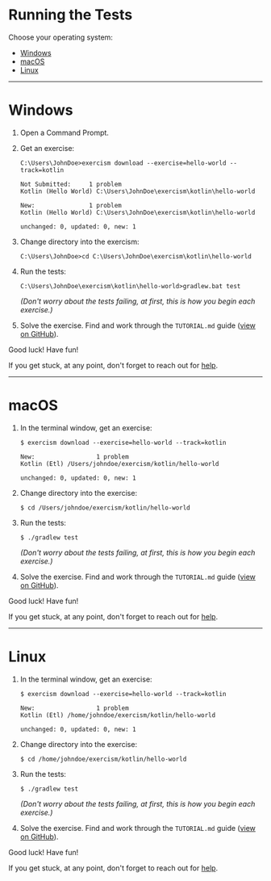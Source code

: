 # Running the Tests

Choose your operating system:

* [Windows](#windows)
* [macOS](#macos)
* [Linux](#linux)

----

# Windows

1. Open a Command Prompt.
2. Get an exercise:

    ```batchfile
    C:\Users\JohnDoe>exercism download --exercise=hello-world --track=kotlin

    Not Submitted:     1 problem
    Kotlin (Hello World) C:\Users\JohnDoe\exercism\kotlin\hello-world

    New:               1 problem
    Kotlin (Hello World) C:\Users\JohnDoe\exercism\kotlin\hello-world

    unchanged: 0, updated: 0, new: 1
    ```

3. Change directory into the exercism:

    ```batchfile
    C:\Users\JohnDoe>cd C:\Users\JohnDoe\exercism\kotlin\hello-world
    ```

4. Run the tests:

    ```batchfile
    C:\Users\JohnDoe\exercism\kotlin\hello-world>gradlew.bat test
    ```
   *(Don't worry about the tests failing, at first, this is how you begin each exercise.)*

5. Solve the exercise.  Find and work through the `TUTORIAL.md` guide ([view on GitHub](https://github.com/exercism/kotlin/blob/main/exercises/practice/hello-world/TUTORIAL.md)).


Good luck!  Have fun!

If you get stuck, at any point, don't forget to reach out for [help](https://exercism.org/docs/using/contact).

----

# macOS

1. In the terminal window, get an exercise:

    ```
    $ exercism download --exercise=hello-world --track=kotlin

    New:                 1 problem
    Kotlin (Etl) /Users/johndoe/exercism/kotlin/hello-world

    unchanged: 0, updated: 0, new: 1
    ```

2. Change directory into the exercise:

    ```
    $ cd /Users/johndoe/exercism/kotlin/hello-world
    ```

3. Run the tests:

    ```
    $ ./gradlew test
    ```
   *(Don't worry about the tests failing, at first, this is how you begin each exercise.)*

4. Solve the exercise.  Find and work through the `TUTORIAL.md` guide ([view on GitHub](https://github.com/exercism/kotlin/blob/main/exercises/practice/hello-world/TUTORIAL.md)).

Good luck!  Have fun!

If you get stuck, at any point, don't forget to reach out for [help](https://exercism.org/docs/using/contact).

----

# Linux

1. In the terminal window, get an exercise:

    ```
    $ exercism download --exercise=hello-world --track=kotlin

    New:                 1 problem
    Kotlin (Etl) /home/johndoe/exercism/kotlin/hello-world

    unchanged: 0, updated: 0, new: 1
    ```

2. Change directory into the exercise:

    ```
    $ cd /home/johndoe/exercism/kotlin/hello-world
    ```

3. Run the tests:

    ```
    $ ./gradlew test
    ```
   *(Don't worry about the tests failing, at first, this is how you begin each exercise.)*

4. Solve the exercise.  Find and work through the `TUTORIAL.md` guide ([view on GitHub](https://github.com/exercism/kotlin/blob/main/exercises/practice/hello-world/TUTORIAL.md)).

Good luck!  Have fun!

If you get stuck, at any point, don't forget to reach out for [help](https://exercism.org/docs/using/contact).

